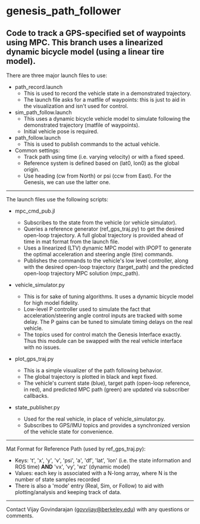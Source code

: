 # genesis_path_follower
Code to track a GPS-specified set of waypoints using MPC.  This branch uses a linearized dynamic bicycle model (using a linear tire model).
---
There are three major launch files to use:
  * path_record.launch
    * This is used to record the vehicle state in a demonstrated trajectory.
    * The launch file asks for a matfile of waypoints: this is just to aid in the visualization and isn't used for control.
  * sim_path_follow.launch
    * This uses a dynamic bicycle vehicle model to simulate following the demonstrated trajectory (matfile of waypoints).
    * Initial vehicle pose is required.
  * path_follow.launch
    * This is used to publish commands to the actual vehicle.
  * Common settings:
    * Track path using time (i.e. varying velocity) or with a fixed speed.
    * Reference system is defined based on (lat0, lon0) as the global origin.
    * Use heading (cw from North) or psi (ccw from East).  For the Genesis, we can use the latter one.
---
The launch files use the following scripts:
  * mpc_cmd_pub.jl
    * Subscribes to the state from the vehicle (or vehicle simulator).
    * Queries a reference generator (ref_gps_traj.py) to get the desired open-loop trajectory.  A full global trajectory is provided ahead of time in mat format from the launch file.
    * Uses a linearized (LTV) dynamic MPC model with IPOPT to generate the optimal acceleration and steering angle (tire) commands.
    * Publishes the commands to the vehicle's low level controller, along with the desired open-loop trajectory (target_path)
      and the predicted open-loop trajectory MPC solution (mpc_path).

  * vehicle_simulator.py
    * This is for sake of tuning algorithms.  It uses a dynamic bicycle model for high model fidelity.
    * Low-level P controller used to simulate the fact that acceleration/steering angle control inputs are tracked with some delay.  The P gains can be tuned to simulate timing delays on the real vehicle.
    * The topics used for control match the Genesis Interface exactly.  Thus this module can be swapped with the real vehicle interface with no issues.

  * plot_gps_traj.py
    * This is a simple visualizer of the path following behavior.
    * The global trajectory is plotted in black and kept fixed.
    * The vehicle's current state (blue), target path (open-loop reference, in red), and predicted MPC path (green) are updated via subscriber callbacks.

  * state_publisher.py
    * Used for the real vehicle, in place of vehicle_simulator.py.
    * Subscribes to GPS/IMU topics and provides a synchronized version of the vehicle state for convenience.
---
Mat Format for Reference Path (used by ref_gps_traj.py):
  * Keys: 't', 'x', 'y', 'v', 'psi', 'a', 'df', 'lat', 'lon' (i.e. the state information and ROS time) **AND** 'vx', 'vy', 'wz' (dynamic model)
  * Values: each key is associated with a N-long array, where N is the number of state samples recorded
  * There is also a 'mode' entry (Real, Sim, or Follow) to aid with plotting/analysis and keeping track of data.
---
Contact Vijay Govindarajan (govvijay@berkeley.edu) with any questions or comments.
